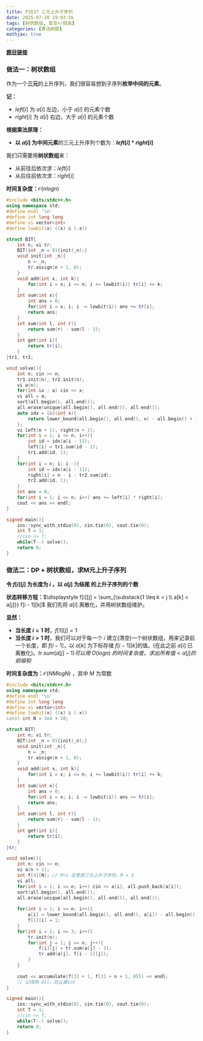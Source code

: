 ```yaml
---
title: P1637 三元上升子序列
date: 2025-07-20 19:03:56
tags: [树状数组, 普及+/提高]
categories: [算法刷题]
mathjax: true
---
```


**[题目链接](https://www.luogu.com.cn/problem/P1637)**
### 做法一：树状数组
作为一个**三元**的上升序列，我们很容易想到子序列**枚举中间的元素**。

**记：**
- $left[i]$ 为 $a[i]$ 左边，小于 $a[i]$ 的元素个数
- $right[i]$ 为 $a[i]$ 右边，大于 $a[i]$ 的元素个数

**根据乘法原理：**
- **以 $a[i]$ 为中间元素**的三元上升序列个数为：**$left[i] * right[i]$**

我们只需要用**树状数组**来：
- 从前往后依次求：$left[i]$
- 从后往前依次求：$right[i]$

**时间复杂度：**$\mathcal O(nlogn)$

```cpp
#include <bits/stdc++.h>
using namespace std;
#define endl '\n'
#define int long long
#define vi vector<int>
#define lowbit(x) ((x) & (-x))

struct BIT{
    int n; vi tr;
    BIT(int _n = 0){init(_n);}
    void init(int _n){
        n = _n;
        tr.assign(n + 1, 0);
    }
    void add(int x, int k){
        for(int i = x; i <= n; i += lowbit(i)) tr[i] += k;
    }
    int sum(int x){
        int ans = 0;
        for(int i = x; i; i -= lowbit(i)) ans += tr[i];
        return ans;
    }
    int sum(int l, int r){
        return sum(r) - sum(l - 1);
    }
    int get(int i){
        return tr[i];
    }
}tr1, tr2;

void solve(){
    int n; cin >> n;
    tr1.init(n), tr2.init(n);
    vi a(n);
    for(int &x : a) cin >> x;
    vi all = a;
    sort(all.begin(), all.end());
    all.erase(unique(all.begin(), all.end()), all.end());
    auto idx = [&](int x){
        return lower_bound(all.begin(), all.end(), x) - all.begin() + 1;
    };
    vi left(n + 1), right(n + 1);
    for(int i = 1; i <= n; i++){
        int id = idx(a[i - 1]);
        left[i] = tr1.sum(id - 1);
        tr1.add(id, 1);
    }
    for(int i = n; i; i--){
        int id = idx(a[i - 1]);
        right[i] = n - i - tr2.sum(id);
        tr2.add(id, 1);
    }
    int ans = 0;
    for(int i = 1; i <= n; i++) ans += left[i] * right[i];
    cout << ans << endl;
}

signed main(){
    ios::sync_with_stdio(0), cin.tie(0), cout.tie(0);
    int T = 1;
    //cin >> T;
    while(T--) solve();
    return 0;
}
```

### 做法二：DP + 树状数组，求M元上升子序列
**令 $f[i][j]$ 为长度为 $i$ ，以 $a[j]$ 为结尾 的上升子序列的个数**

**状态转移方程：**$\displaystyle f[i][j] = \sum_{\substack{1 \leq k < j \\ a[k] < a[j]}} f[i - 1][k]$
我们先将 $a[i]$ 离散化，并用树状数组维护。

**显然：**
- **当长度 $i = 1$ 时**，$f[1][j] = 1$
- **当长度 $i > 1$ 时**，我们可以对于每一个 $i$ 建立(清空)一个树状数组，用来记录前一个长度，即 $f[i - 1]$，以 $a[k]$ 为下标存储 $f[i−1][k]$的值。(在此之前 $a[i]$ 已离散化)。$tr.sum(a[j] - 1) 可以用 \mathcal \ O(logn) \ 的时间复杂度，求出所有值 <a[j] 的前缀和$

**时间复杂度为：**$\mathcal O(NMlogN)$ ，其中 $M$ 为常数

```cpp
#include <bits/stdc++.h>
using namespace std;
#define endl '\n'
#define int long long
#define vi vector<int>
#define lowbit(x) ((x) & (-x))
const int N = 3e4 + 10;

struct BIT{
    int n; vi tr;
    BIT(int _n = 0){init(_n);}
    void init(int _n){
        n = _n;
        tr.assign(n + 1, 0);
    }
    void add(int x, int k){
        for(int i = x; i <= n; i += lowbit(i)) tr[i] += k;
    }
    int sum(int x){
        int ans = 0;
        for(int i = x; i; i -= lowbit(i)) ans += tr[i];
        return ans;
    }
    int sum(int l, int r){
        return sum(r) - sum(l - 1);
    }
    int get(int i){
        return tr[i];
    }
}tr;

void solve(){
    int n; cin >> n;
    vi a(n + 1);
    int f[4][N]; // M+1 这里是三元上升子序列，M = 3
    vi all;
    for(int i = 1; i <= n; i++) cin >> a[i], all.push_back(a[i]);
    sort(all.begin(), all.end());
    all.erase(unique(all.begin(), all.end()), all.end());
    
    for(int i = 1; i <= n; i++){
        a[i] = lower_bound(all.begin(), all.end(), a[i]) - all.begin() + 1;
        f[1][i] = 1;
    }
    for(int i = 2; i <= 3; i++){
        tr.init(n);
        for(int j = 1; j <= n; j++){
            f[i][j] = tr.sum(a[j] - 1);
            tr.add(a[j], f[i - 1][j]);
        }
    }
    
    cout << accumulate(f[3] + 1, f[3] + n + 1, 0ll) << endl;
    // 记得用 0ll，防止爆int
}

signed main(){
    ios::sync_with_stdio(0), cin.tie(0), cout.tie(0);
    int T = 1;
    //cin >> T;
    while(T--) solve();
    return 0;
}
```